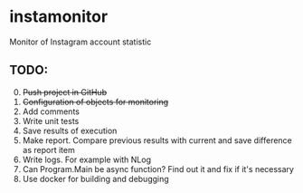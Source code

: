 # instamonitor
Monitor of Instagram account statistic

TODO:
-----
0. ~~Push project in GitHub~~
1. ~~Configuration of objects for monitoring~~
2. Add comments
3. Write unit tests
4. Save results of execution
5. Make report. Compare previous results with current and save difference as report item
6. Write logs. For example with NLog
7. Can Program.Main be async function? Find out it and fix if it's necessary
8. Use docker for building and debugging
